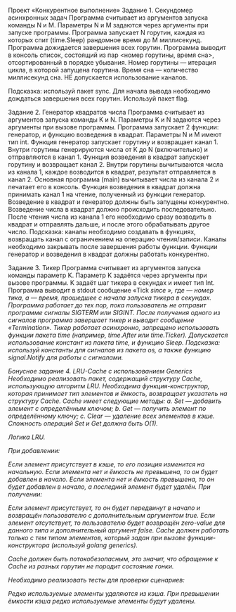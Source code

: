 Проект «Конкурентное выполнение»
Задание 1. Секундомер асинхронных задач
Программа считывает из аргументов запуска команды N и M.
Параметры N и M задаются через аргументы при запуске программы.
Программа запускает N горутин, каждая из которых спит (time.Sleep) рандомное время до M миллисекунд.
Программа дожидается завершения всех горутин.
Программа выводит в консоль список, состоящий из пар <номер горутины, время сна>, отсортированный в порядке убывания.
Номер горутины — итерация цикла, в которой запущена горутина.
Время сна — количество миллисекунд сна.
НЕ допускается использование каналов.

Подсказка: используй пакет sync. Для начала вывода необходимо дождаться завершения всех горутин. Используй пакет flag.

Задание 2. Генератор квадратов числа
Программа считывает из аргументов запуска команды K и N.
Параметры K и N задаются через аргументы при вызове программы.
Программа запускает 2 функции: генератор, и функцию возведения в квадрат.
Параметры N и M имеют тип int.
Функция генератор запускает горутину и возвращает канал 1. Внутри горутины генерируются числа от K до N (включительно) и отправляются в канал 1.
Функция возведения в квадрат запускает горутину и возвращает канал 2. Внутри горутины вычитываются числа из канала 1, каждое возводится в квадрат, результат отправляется в канал 2.
Основная программа (main) вычитывает числа из канала 2 и печатает его в консоль.
Функция возведения в квадрат должна принимать канал 1 на чтение, полученный из функции генератор.
Возведение в квадрат и генератор должны быть запущены конкурентно.
Возведение числа в квадрат должно происходить последовательно. После чтения числа из канала 1 его необходимо сразу возводить в квадрат и отправлять дальше, и после этого обрабатывать другое число.
Подсказка: каналы необходимо создавать в функциях, возвращать канал с ограничением на операцию чтения/записи. Каналы необходимо закрывать после завершения работы функции. Функции генератор и возведения в квадрат должны работать конкурентно.

Задание 3. Тикер
Программа считывает из аргументов запуска команды параметр K.
Параметр K задаётся через аргументы при вызове программы.
K задаёт шаг тикера в секундах и имеет тип Int.
Программа выводит в stdout сообщение «Tick <i> since <time>», где <i> — номер тика, а <time> — время, прошедшее с начала запуска тикера в секундах.
Программа работает до тех пор, пока пользователь не отправит программе сигналы SIGTERM или SIGINT.
После получения одного из сигналов программа завершает тикер и выводит сообщение «Termination».
Тикер работает асинхронно, запрещено использовать функции пакета time (например, time.After или time.Ticker). Допускается использование констант из пакета time, и функцию Sleep.
Подсказка: используй константы для сигналов из пакета os, а также функцию signal.Notify для работы с сигналами.

Бонусное задание 4. LRU-Cache с использованием Generics
Необходимо реализовать пакет, содержащий структуру Cache, использующую алгоритм LRU.
Необходима функция-конструктор, которая принимает тип элементов и ёмкость, возвращает указатель на структуру Cache.
Cache имеет следующие методы:
a. Set — добавить элемент с определённым ключом;
b. Get — получить элемент по определённому ключу;
c. Clear — удаление всех элементов в кэше.
Сложность операций Set и Get должна быть О(1).

Логика LRU.

При добавлении:

Если элемент присутствует в кэше, то его позиция изменится на начальную.
Если элемента нет и ёмкость не превышена, то он будет добавлен в начало.
Если элемента нет и ёмкость превышена, то он будет добавлен в начало, а последний элемент будет удалён.
При получении:

Если элемент присутствует, то он будет передвинут в начало и возвращён пользователю с дополнительным аргументом true.
Если элемент отсутствует, то пользователю будет возвращён zero-value для данного типа и дополнительный аргумент false.
Cache должен работать только с тем типом элементов, который задан при вызове функции-конструктора (используй golang generics).

Cache должен быть потокобезопасным, это значит, что обращение к Cache из разных горутин не породит состояние гонки.

Необходимо реализовать тесты для проверки сценариев:

Редко используемые элементы удаляются из кэша.
При превышении ёмкости кэша редко используемые элементы будут удалены.